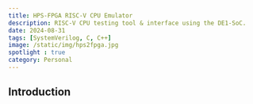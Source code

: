 ```yaml
---
title: HPS-FPGA RISC-V CPU Emulator
description: RISC-V CPU testing tool & interface using the DE1-SoC.
date: 2024-08-31
tags: [SystemVerilog, C, C++]
image: /static/img/hps2fpga.jpg
spotlight : true
category: Personal
---
```


## Introduction


